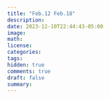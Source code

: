 ```yaml
---
title: "Feb.12 Feb.18"
description: 
date: 2023-12-10T22:44:43-05:00
image: 
math:
license: 
categories:
tags:
hidden: true
comments: true
draft: false
summary:
---
```


